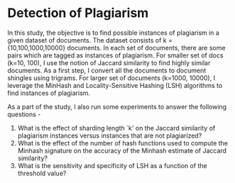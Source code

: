 # Detection of Plagiarism

In this study, the objective is to find possible instances of plagiarism in a given dataset of documents. The dataset consists of k = {10,100,1000,10000} documents. In each set of documents, there are some pairs which are tagged as instances of plagiarism. For smaller set of docs (k=10, 100), I use the notion of Jaccard similarity to find highly similar documents. As a first step, I convert all the documents to document shingles using trigrams. For larger set of documents (k=1000, 10000), I leverage the MinHash and Locality-Sensitive Hashing (LSH) algorithms to find instances of plagiarism.

As a part of the study, I also run some experiments to answer the following questions - 

1. What is the effect of sharding length `k' on the Jaccard similarity of plagiarism instances versus instances that are not plagiarized?
2. What is the effect of the number of hash functions used to compute the Minhash signature on the accuracy of the Minhash estimate of Jaccard similarity?
3. What is the sensitivity and specificity of LSH as a function of the threshold value?
